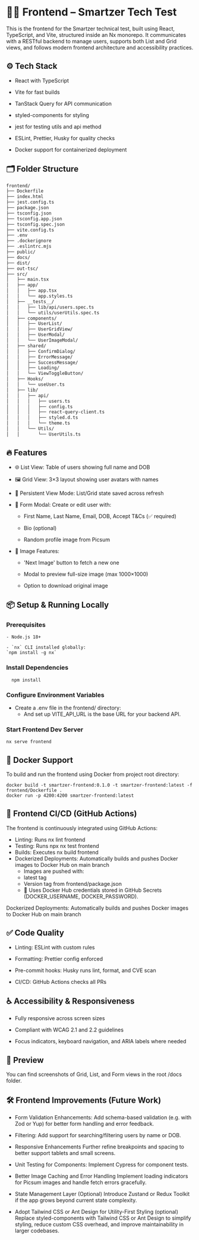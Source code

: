 # 🧑‍🎨 Frontend – Smartzer Tech Test

This is the frontend for the Smartzer technical test, built using React, TypeScript, and Vite, structured inside an Nx monorepo. It communicates with a RESTful backend to manage users, supports both List and Grid views, and follows modern frontend architecture and accessibility practices.

## ⚙️ Tech Stack

- React with TypeScript

- Vite for fast builds

- TanStack Query for API communication

- styled-components for styling

- jest for testing utils and api method

- ESLint, Prettier, Husky for quality checks

- Docker support for containerized deployment

## 🗂 Folder Structure

```bash
frontend/
├── Dockerfile
├── index.html
├── jest.config.ts
├── package.json
├── tsconfig.json
├── tsconfig.app.json
├── tsconfig.spec.json
├── vite.config.ts
├── .env
├── .dockerignore
├── .eslintrc.mjs
├── public/
├── docs/
├── dist/
├── out-tsc/
├── src/
│   ├── main.tsx
│   ├── app/
│   │   ├── app.tsx
│   │   └── app.styles.ts
│   ├── __tests__/
│   │   ├── lib/api/users.spec.ts
│   │   └── utils/userUtils.spec.ts
│   ├── components/
│   │   ├── UserList/
│   │   ├── UserGridView/
│   │   ├── UserModal/
│   │   └── UserImageModal/
│   ├── shared/
│   │   ├── ConfirmDialog/
│   │   ├── ErrorMessage/
│   │   ├── SuccessMessage/
│   │   ├── Loading/
│   │   └── ViewToggleButton/
│   ├── Hooks/
│   │   └── useUser.ts
│   ├── lib/
│   │   ├── api/
│   │   │   ├── users.ts
│   │   │   ├── config.ts
│   │   │   ├── react-query-client.ts
│   │   │   ├── styled.d.ts
│   │   │   └── theme.ts
│   │   └── Utils/
│   │       └── UserUtils.ts
```

## 🔥 Features

- 🌐 List View: Table of users showing full name and DOB

- 🖼 Grid View: 3×3 layout showing user avatars with names

- 🔄 Persistent View Mode: List/Grid state saved across refresh

- 📝 Form Modal: Create or edit user with:

  - First Name, Last Name, Email, DOB, Accept T&Cs (✅ required)

  - Bio (optional)

  - Random profile image from Picsum

- 📸 Image Features:

  - 'Next Image' button to fetch a new one

  - Modal to preview full-size image (max 1000×1000)

  - Option to download original image

## 📦 Setup & Running Locally

### Prerequisites

    - Node.js 18+

    - `nx` CLI installed globally:
    `npm install -g nx`

### Install Dependencies

```
  npm install
```

### Configure Environment Variables

- Create a .env file in the frontend/ directory:
  - And set up VITE_API_URL is the base URL for your backend API.

### Start Frontend Dev Server

```
nx serve frontend
```

## 🐳 Docker Support

To build and run the frontend using Docker from project root directory:

```
docker build -t smartzer-frontend:0.1.0 -t smartzer-frontend:latest -f frontend/Dockerfile .
docker run -p 4200:4200 smartzer-frontend:latest

```

## 🚀 Frontend CI/CD (GitHub Actions)

The frontend is continuously integrated using GitHub Actions:

- Linting: Runs nx lint frontend
- Testing: Runs npx nx test frontend
- Builds: Executes nx build frontend
- Dockerized Deployments: Automatically builds and pushes Docker images to Docker Hub on main branch
  - Images are pushed with:
  - latest tag
  - Version tag from frontend/package.json
  - 🔐 Uses Docker Hub credentials stored in GitHub Secrets (DOCKER_USERNAME, DOCKER_PASSWORD).

Dockerized Deployments: Automatically builds and pushes Docker images to Docker Hub on main branch

## ✅ Code Quality

- Linting: ESLint with custom rules

- Formatting: Prettier config enforced

- Pre-commit hooks: Husky runs lint, format, and CVE scan

- CI/CD: GitHub Actions checks all PRs

## ♿ Accessibility & Responsiveness

- Fully responsive across screen sizes

- Compliant with WCAG 2.1 and 2.2 guidelines

- Focus indicators, keyboard navigation, and ARIA labels where needed

## 📸 Preview

You can find screenshots of Grid, List, and Form views in the root /docs folder.

## 🛠 Frontend Improvements (Future Work)

- Form Validation Enhancements:
  Add schema-based validation (e.g. with Zod or Yup) for better form handling and error feedback.

- Filtering:
  Add support for searching/filtering users by name or DOB.

- Responsive Enhancements
  Further refine breakpoints and spacing to better support tablets and small screens.

- Unit Testing for Components:
  Implement Cypress for component tests.

- Better Image Caching and Error Handling
  Implement loading indicators for Picsum images and handle fetch errors gracefully.

- State Management Layer (Optional)
  Introduce Zustand or Redux Toolkit if the app grows beyond current state complexity.

- Adopt Tailwind CSS or Ant Design for Utility-First Styling (optional)
  Replace styled-components with Tailwind CSS or Ant Design to simplify styling, reduce custom CSS overhead, and improve maintainability in larger codebases.
